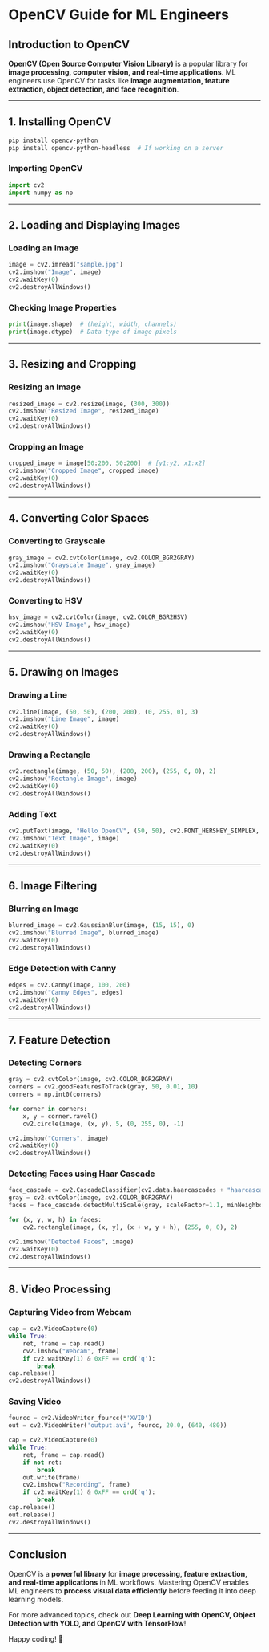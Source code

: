 # OpenCV Guide for ML Engineers

## Introduction to OpenCV
**OpenCV (Open Source Computer Vision Library)** is a popular library for **image processing, computer vision, and real-time applications**. ML engineers use OpenCV for tasks like **image augmentation, feature extraction, object detection, and face recognition**.

---
## 1. Installing OpenCV
```bash
pip install opencv-python
pip install opencv-python-headless  # If working on a server
```

### Importing OpenCV
```python
import cv2
import numpy as np
```

---
## 2. Loading and Displaying Images
### Loading an Image
```python
image = cv2.imread("sample.jpg")
cv2.imshow("Image", image)
cv2.waitKey(0)
cv2.destroyAllWindows()
```

### Checking Image Properties
```python
print(image.shape)  # (height, width, channels)
print(image.dtype)  # Data type of image pixels
```

---
## 3. Resizing and Cropping
### Resizing an Image
```python
resized_image = cv2.resize(image, (300, 300))
cv2.imshow("Resized Image", resized_image)
cv2.waitKey(0)
cv2.destroyAllWindows()
```

### Cropping an Image
```python
cropped_image = image[50:200, 50:200]  # [y1:y2, x1:x2]
cv2.imshow("Cropped Image", cropped_image)
cv2.waitKey(0)
cv2.destroyAllWindows()
```

---
## 4. Converting Color Spaces
### Converting to Grayscale
```python
gray_image = cv2.cvtColor(image, cv2.COLOR_BGR2GRAY)
cv2.imshow("Grayscale Image", gray_image)
cv2.waitKey(0)
cv2.destroyAllWindows()
```

### Converting to HSV
```python
hsv_image = cv2.cvtColor(image, cv2.COLOR_BGR2HSV)
cv2.imshow("HSV Image", hsv_image)
cv2.waitKey(0)
cv2.destroyAllWindows()
```

---
## 5. Drawing on Images
### Drawing a Line
```python
cv2.line(image, (50, 50), (200, 200), (0, 255, 0), 3)
cv2.imshow("Line Image", image)
cv2.waitKey(0)
cv2.destroyAllWindows()
```

### Drawing a Rectangle
```python
cv2.rectangle(image, (50, 50), (200, 200), (255, 0, 0), 2)
cv2.imshow("Rectangle Image", image)
cv2.waitKey(0)
cv2.destroyAllWindows()
```

### Adding Text
```python
cv2.putText(image, "Hello OpenCV", (50, 50), cv2.FONT_HERSHEY_SIMPLEX, 1, (0, 255, 255), 2)
cv2.imshow("Text Image", image)
cv2.waitKey(0)
cv2.destroyAllWindows()
```

---
## 6. Image Filtering
### Blurring an Image
```python
blurred_image = cv2.GaussianBlur(image, (15, 15), 0)
cv2.imshow("Blurred Image", blurred_image)
cv2.waitKey(0)
cv2.destroyAllWindows()
```

### Edge Detection with Canny
```python
edges = cv2.Canny(image, 100, 200)
cv2.imshow("Canny Edges", edges)
cv2.waitKey(0)
cv2.destroyAllWindows()
```

---
## 7. Feature Detection
### Detecting Corners
```python
gray = cv2.cvtColor(image, cv2.COLOR_BGR2GRAY)
corners = cv2.goodFeaturesToTrack(gray, 50, 0.01, 10)
corners = np.int0(corners)

for corner in corners:
    x, y = corner.ravel()
    cv2.circle(image, (x, y), 5, (0, 255, 0), -1)

cv2.imshow("Corners", image)
cv2.waitKey(0)
cv2.destroyAllWindows()
```

### Detecting Faces using Haar Cascade
```python
face_cascade = cv2.CascadeClassifier(cv2.data.haarcascades + "haarcascade_frontalface_default.xml")
gray = cv2.cvtColor(image, cv2.COLOR_BGR2GRAY)
faces = face_cascade.detectMultiScale(gray, scaleFactor=1.1, minNeighbors=5, minSize=(30, 30))

for (x, y, w, h) in faces:
    cv2.rectangle(image, (x, y), (x + w, y + h), (255, 0, 0), 2)

cv2.imshow("Detected Faces", image)
cv2.waitKey(0)
cv2.destroyAllWindows()
```

---
## 8. Video Processing
### Capturing Video from Webcam
```python
cap = cv2.VideoCapture(0)
while True:
    ret, frame = cap.read()
    cv2.imshow("Webcam", frame)
    if cv2.waitKey(1) & 0xFF == ord('q'):
        break
cap.release()
cv2.destroyAllWindows()
```

### Saving Video
```python
fourcc = cv2.VideoWriter_fourcc(*'XVID')
out = cv2.VideoWriter('output.avi', fourcc, 20.0, (640, 480))

cap = cv2.VideoCapture(0)
while True:
    ret, frame = cap.read()
    if not ret:
        break
    out.write(frame)
    cv2.imshow("Recording", frame)
    if cv2.waitKey(1) & 0xFF == ord('q'):
        break
cap.release()
out.release()
cv2.destroyAllWindows()
```

---
## Conclusion
OpenCV is a **powerful library** for **image processing, feature extraction, and real-time applications** in ML workflows. Mastering OpenCV enables ML engineers to **process visual data efficiently** before feeding it into deep learning models.

For more advanced topics, check out **Deep Learning with OpenCV, Object Detection with YOLO, and OpenCV with TensorFlow**!

Happy coding! 🚀
